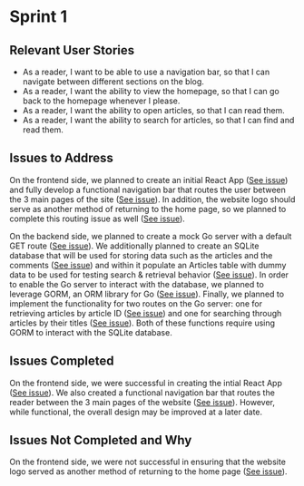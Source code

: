# Sprint 1

## Relevant User Stories
- As a reader, I want to be able to use a navigation bar, so that I can navigate between different sections on the blog.
- As a reader, I want the ability to view the homepage, so that I can go back to the homepage whenever I please.
- As a reader, I want the ability to open articles, so that I can read them.
- As a reader, I want the ability to search for articles, so that I can find and read them.

## Issues to Address
On the frontend side, we planned to create an initial React App ([See issue][i3]) and fully develop a functional navigation bar that routes the user between the 3 main pages of the site ([See issue][i1]). In addition, the website logo should serve as another method of returning to the home page, so we planned to complete this routing issue as well ([See issue][i2]). 

On the backend side, we planned to create a mock Go server with a default GET route ([See issue][i4]). We additionally planned to create an SQLite database that will be used for storing data such as the articles and the comments ([See issue][i5]) and within it populate an Articles table with dummy data to be used for testing search & retrieval behavior ([See issue][i6]). In order to enable the Go server to interact with the database, we planned to leverage GORM, an ORM library for Go ([See issue][i7]). Finally, we planned to implement the functionality for two routes on the Go server: one for retrieving articles by article ID ([See issue][i8]) and one for searching through articles by their titles ([See issue][i9]). Both of these functions require using GORM to interact with the SQLite database.

## Issues Completed
On the frontend side, we were successful in creating the intial React App ([See issue][i3]). We also created a functional navigation bar that routes the reader between the 3 main pages of the website ([See issue][i1]). However, while functional, the overall design may be improved at a later date. 

## Issues Not Completed and Why
On the frontend side, we were not successful in ensuring that the website logo served as another method of returning to the home page ([See issue][i2]). 


[i1]: https://github.com/apangasa/cen3031-skjsports/issues/1
[i2]: https://github.com/apangasa/cen3031-skjsports/issues/2
[i3]: https://github.com/apangasa/cen3031-skjsports/issues/3
[i4]: https://github.com/apangasa/cen3031-skjsports/issues/4
[i5]: https://github.com/apangasa/cen3031-skjsports/issues/5
[i6]: https://github.com/apangasa/cen3031-skjsports/issues/6
[i7]: https://github.com/apangasa/cen3031-skjsports/issues/7
[i8]: https://github.com/apangasa/cen3031-skjsports/issues/8
[i9]: https://github.com/apangasa/cen3031-skjsports/issues/9


